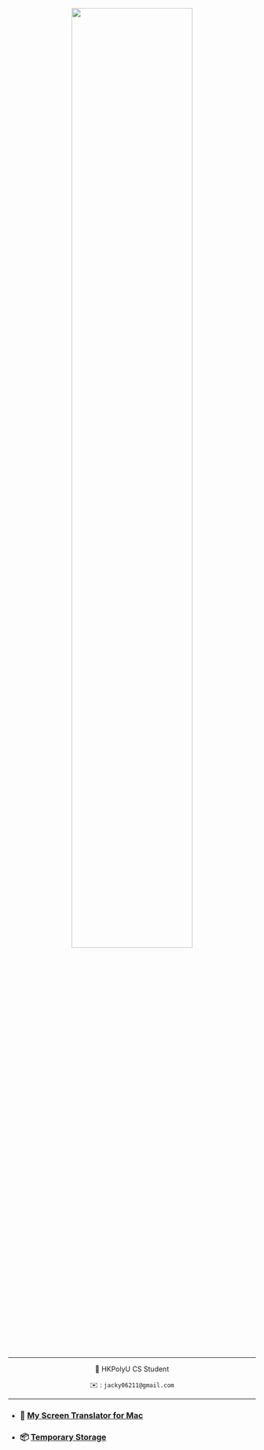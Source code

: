 

<div align="center">
  <img src="https://readme-typing-svg.demolab.com?font=Inconsolata&weight=500&size=50&duration=4000&pause=300&color=A7A459&center=true&vCenter=true&multiline=true&repeat=false&random=false&width=1300&height=140&lines=Hello+There!" width="70%" />

---
  
  🧱 HKPolyU CS Student
  
  ✉️ : `jacky06211@gmail.com`
  <br>

</div>



---

- ### 📑 [My Screen Translator for Mac](http://github.com/JackyCCK2126/Melon-Translate)

- ### 📦 [Temporary Storage](http://github.com/JackyCCK2126/Public_TMP)










<!--
**JackyCCK2126/JackyCCK2126** is a ✨ _special_ ✨ repository because its `README.md` (this file) appears on your GitHub profile.

Here are some ideas to get you started:

- 🔭 I’m currently working on AI app
- 🌱 I’m currently learning ...
- 👯 I’m looking to collaborate on ...
- 🤔 I’m looking for help with ...
- 💬 Ask me about ...
- 📫 How to reach me: ...
- 😄 Pronouns: ...
- ⚡ Fun fact: ...
-->
